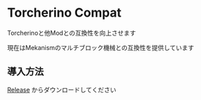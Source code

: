 # Torcherino Compat

Torcherinoと他Modとの互換性を向上させます

現在はMekanismのマルチブロック機械との互換性を提供しています

## 導入方法
[Release](https://github.com/Lapis256/TorcherinoCompat/releases) からダウンロードしてください
